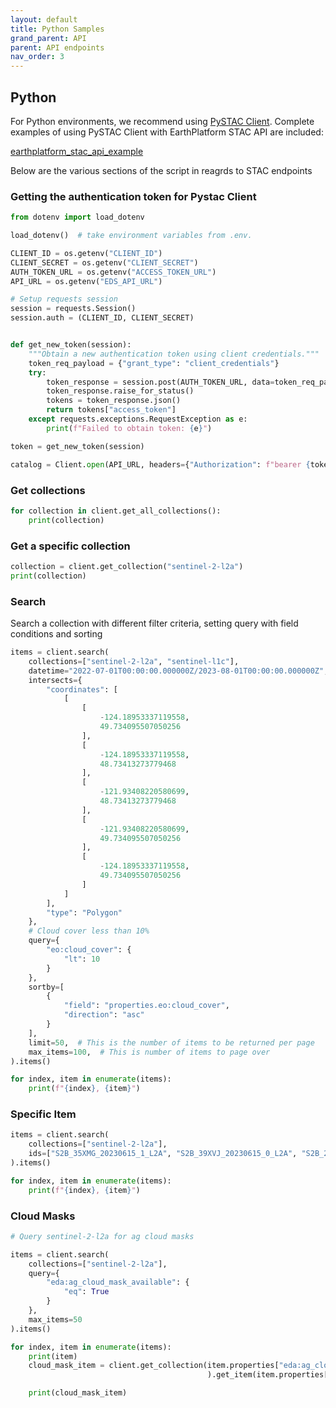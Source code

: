 ```yaml
---
layout: default
title: Python Samples
grand_parent: API
parent: API endpoints
nav_order: 3
---
```


## Python
For Python environments, we recommend using [PySTAC Client](https://pystac-client.readthedocs.io/en/stable/#). Complete examples of using PySTAC Client with EarthPlatform STAC API are included: 

[earthplatform_stac_api_example](https://github.com/earthdaily/EDA-Documentation/tree/gh-pages/API/APIUsage/earthplatform_stac_api_examples.py)   

Below are the various sections of the script in reagrds to STAC endpoints

### Getting the authentication token for Pystac Client

```python
from dotenv import load_dotenv

load_dotenv()  # take environment variables from .env.

CLIENT_ID = os.getenv("CLIENT_ID")
CLIENT_SECRET = os.getenv("CLIENT_SECRET")
AUTH_TOKEN_URL = os.getenv("ACCESS_TOKEN_URL")
API_URL = os.getenv("EDS_API_URL")

# Setup requests session
session = requests.Session()
session.auth = (CLIENT_ID, CLIENT_SECRET)


def get_new_token(session):
    """Obtain a new authentication token using client credentials."""
    token_req_payload = {"grant_type": "client_credentials"}
    try:
        token_response = session.post(AUTH_TOKEN_URL, data=token_req_payload)
        token_response.raise_for_status()
        tokens = token_response.json()
        return tokens["access_token"]
    except requests.exceptions.RequestException as e:
        print(f"Failed to obtain token: {e}")

token = get_new_token(session)

catalog = Client.open(API_URL, headers={"Authorization": f"bearer {token}"})
```

### Get collections

```python
for collection in client.get_all_collections():
    print(collection)
```

### Get a specific collection 
```python
collection = client.get_collection("sentinel-2-l2a")
print(collection)
```

### Search 

Search a collection with different filter criteria, setting query with field conditions and sorting
```python
items = client.search(
    collections=["sentinel-2-l2a", "sentinel-l1c"],
    datetime="2022-07-01T00:00:00.000000Z/2023-08-01T00:00:00.000000Z",
    intersects={
        "coordinates": [
            [
                [
                    -124.18953337119558,
                    49.734095507050256
                ],
                [
                    -124.18953337119558,
                    48.73413273779468
                ],
                [
                    -121.93408220580699,
                    48.73413273779468
                ],
                [
                    -121.93408220580699,
                    49.734095507050256
                ],
                [
                    -124.18953337119558,
                    49.734095507050256
                ]
            ]
        ],
        "type": "Polygon"
    },
    # Cloud cover less than 10%
    query={
        "eo:cloud_cover": {
            "lt": 10
        }
    },
    sortby=[
        {
            "field": "properties.eo:cloud_cover",
            "direction": "asc"
        }
    ],
    limit=50,  # This is the number of items to be returned per page
    max_items=100,  # This is number of items to page over
).items()

for index, item in enumerate(items):
    print(f"{index}, {item}")
```

### Specific Item

```python
items = client.search(
    collections=["sentinel-2-l2a"],
    ids=["S2B_35XMG_20230615_1_L2A", "S2B_39XVJ_20230615_0_L2A", "S2B_27LZJ_20230615_0_L2A"]
).items()

for index, item in enumerate(items):
    print(f"{index}, {item}")
```

### Cloud Masks

```python
# Query sentinel-2-l2a for ag cloud masks

items = client.search(
    collections=["sentinel-2-l2a"],
    query={
        "eda:ag_cloud_mask_available": {
            "eq": True
        }
    },
    max_items=50
).items()

for index, item in enumerate(items):
    print(item)
    cloud_mask_item = client.get_collection(item.properties["eda:ag_cloud_mask_collection_id"]
                                            ).get_item(item.properties["eda:ag_cloud_mask_item_id"])

    print(cloud_mask_item)

```